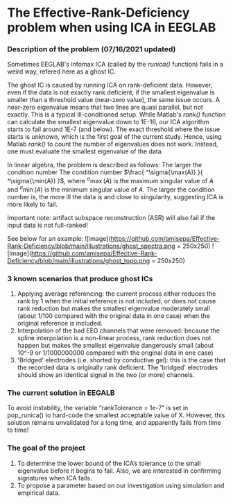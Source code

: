 # The Effective-Rank-Deficiency problem when using ICA in EEGLAB

### Description of the problem (07/16/2021 updated)

Sometimes EEGLAB's infomax ICA (called by the *runica()* function) fails in a weird way, refered here as a ghost IC. 

The ghost IC is caused by running ICA on rank-deficient data. 
However, even if the data is not exactly rank deficient, if the smallest eigenvalue is smaller than a threshold value (near-zero value), the same issue occurs. 
A near-zero eigenvalue means that two lines are quasi parallel, but not exactly. This is a typical ill-conditioned setup. 
While Matlab's *rank()* function can calculate the smallest eigenvalue down to 1E-16, our ICA algorithm starts to fail around 1E-7 (and below).
The exact threshold where the issue starts is unknown, which is the first goal of the current study. 
Hence, using Matlab *rank()* to count the number of eigenvalues does not work. Instead, one must evaluate the smallest eigenvalue of the data. 

In linear algebra, the problem is described as follows: 
The larger the condition number 
The condition number $\frac{ ^\sigma{\max(A)} }{ ^\sigma{\min(A)} }$, where $^\sigma{\max(A)}$ is the maximum singular value of $A$ and $^\sigma{\min(A)}$ is the minimum singular value of $A$. 
The larger the condition number is, the more ill the data is and close to singularity, suggesting ICA is more likely to fail.

Important note: artifact subspace reconstruction (ASR) will also fail if the input data is not full-ranked!

See below for an example:
![image](https://github.com/amisepa/Effective-Rank-Deficiency/blob/main/illustrations/ghost_spectra.png = 250x250)
![image](https://github.com/amisepa/Effective-Rank-Deficiency/blob/main/illustrations/ghost_topo.png = 250x250)

### 3 known scenarios that produce ghost ICs

1) Applying average referencing: the current process either reduces the rank by 1 when the initial reference is not included, or does not cause rank reduction but makes the smallest eigenvalue moderately small (about 1/100 compared with the original data in one case) when the original reference is included.
2) Interpolation of the bad EEG channels that were removed: because the spline interpolation is a non-linear process, rank reduction does not happen but makes the smallest eigenvalue dangerously small (about 10^-9 or 1/1000000000 compared with the original data in one case)
3) 'Bridged' electrodes (i.e. shorted by conductive gel): this is the case that the recorded data is originally rank deficient. The 'bridged' electrodes should show an identical signal in the two (or more) channels.

### The current solution in EEGALB

To avoid instability, the variable “rankTolerance = 1e-7” is set in pop_runica() to hard-code the smallest acceptable value of X. However, this solution remains unvalidated for a long time, and apparently fails from time to time!

### The goal of the project

1. To determine the lower bound of the ICA’s tolerance to the small eigenvalue before it begins to fail. Also, we are interested in confirming signatures when ICA fails.
2. To propose a parameter based on our investigation using simulation and empirical data. 

